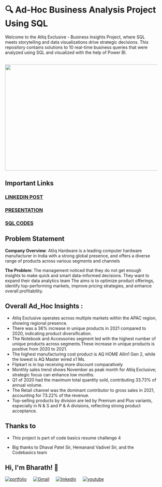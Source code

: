 # 🔍 Ad-Hoc Business Analysis Project Using SQL
Welcome to the Atliq Exclusive - Business Insights Project, where SQL meets storytelling and data visualizations drive strategic decisions. This repository contains solutions to 10 real-time business queries that were analyzed using SQL and visualized with the help of Power BI.

<br>
<img src = "https://github.com/user-attachments/assets/5005efa1-4acc-4493-b3a9-f0d1ab087904" width="600" height="350"/>

## **Important Links**
### [LINKEDIN POST](https://www.linkedin.com/posts/amaresam-sai-bharath-chand-47ba50168_adhoc-analysis-activity-7315754378085208066-yZgt?utm_source=share&utm_medium=member_desktop&rcm=ACoAACgFj58BoP2A-0POvwS4i3iyqDd6SpSslbo)
### [PRESENTATION](https://github.com/user-attachments/files/19651340/Ad_Hoc.Presentation.pdf)
### [SQL CODES](https://github.com/user-attachments/files/19657422/SQL_codes_Ad_Hoc_analysis.pdf)

## Problem Statement
**Company Overview**:
Atliq Hardware is a leading computer hardware manufacturer in India with a strong global presence, and offers a diverse range of products across various segments and channels

**The Problem**:
The management noticed that they do not get enough insights to make quick and smart data-informed decisions. They want to expand their data analytics team
The aims is to optimize product offerings, identify top-performing markets, improve pricing strategies, and enhance overall profitability. 

## Overall Ad_Hoc Insights :
- Atliq Exclusive operates across multiple markets within the APAC region, showing regional presence.
- There was a 36% increase in unique products in 2021 compared to 2020, indicating product diversification.
- The Notebook and Accessories segment led with the highest number of unique products across segments.These increase in unique products is positive from 2020 to 2021.
- The highest manufacturing cost product is AQ HOME Allin1 Gen 2, while the lowest is AQ Master wired x1 Ms.
- Flipkart is in top receiving more discount comparatively
- Monthly sales trend shows November as peak month for Atliq Exclusive; strategic focus can enhance low months.
- Q1 of 2020 had the maximum total quantity sold, contributing 33.73% of annual volume.
- The Retail channel was the dominant contributor to gross sales in 2021, accounting for 73.22% of the revenue.
- Top-selling products by division are led by Premium and Plus variants, especially in N & S and P & A divisions, reflecting strong product acceptance.

## **Thanks to**

- This project is part of code basics resume challenge 4

- Big thanks to Dhaval Patel Sir, Hemanand Vadivel Sir, and the Codebasics team

## Hi, I'm Bharath! 👋

[![portfolio](https://img.shields.io/badge/my_portfolio-000?style=for-the-badge&logo=ko-fi&logoColor=white)](https://codebasics.io/portfolio/Amaresam-Sai-Bharath-Chand)
&emsp;
[![Gmail](https://img.shields.io/badge/bharath.temp3@gmail.com-white?logo=Gmail)](mailto:bharath.temp3@gmail.com)
&emsp;
[![linkedin](https://img.shields.io/badge/linkedin-0A66C2?style=for-the-badge&logo=linkedin&logoColor=white)](https://www.linkedin.com/in/amaresam-sai-bharath-chand-47ba50168/)
&emsp;
[![youtube](https://img.shields.io/badge/youtube-1DA1F2?style=for-the-badge&logo=youtube&logoColor=red)](https://youtu.be/ZkzLYNFPqwk)
&emsp;



